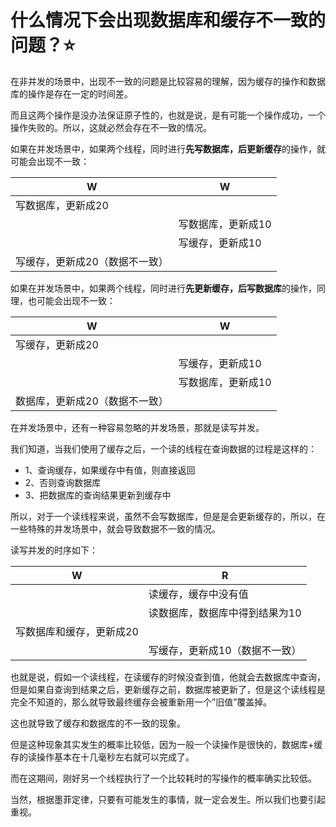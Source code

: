 # 什么情况下会出现数据库和缓存不一致的问题？:star:

在非并发的场景中，出现不一致的问题是比较容易的理解，因为缓存的操作和数据库的操作是存在一定的时间差。

而且这两个操作是没办法保证原子性的，也就是说，是有可能一个操作成功，一个操作失败的。所以，这就必然会存在不一致的情况。

如果在并发场景中，如果两个线程，同时进行**先写数据库，后更新缓存**的操作，就可能会出现不一致：

| W                              | W                  |
| ------------------------------ | ------------------ |
| 写数据库，更新成20             |                    |
|                                | 写数据库，更新成10 |
|                                | 写缓存，更新成10   |
| 写缓存，更新成20（数据不一致） |                    |

如果在并发场景中，如果两个线程，同时进行**先更新缓存，后写数据库**的操作，同理，也可能会出现不一致：

| W                                                            | W                                                            |
| ------------------------------------------------------------ | ------------------------------------------------------------ |
| 写缓存，更新成20 |                                                              |
|                                                              | 写缓存，更新成10 |
|                                                              | 写数据库，更新成10 |
| 数据库，更新成20（数据不一致）                               |                                                              |

在并发场景中，还有一种容易忽略的并发场景，那就是读写并发。

我们知道，当我们使用了缓存之后，一个读的线程在查询数据的过程是这样的：

-   1、查询缓存，如果缓存中有值，则直接返回 
-   2、否则查询数据库 
-   3、把数据库的查询结果更新到缓存中

所以，对于一个读线程来说，虽然不会写数据库，但是是会更新缓存的，所以，在一些特殊的并发场景中，就会导致数据不一致的情况。

读写并发的时序如下：

| W                        | R                              |
| ------------------------ | ------------------------------ |
|                          | 读缓存，缓存中没有值           |
|                          | 读数据库，数据库中得到结果为10 |
| 写数据库和缓存，更新成20 |                                |
|                          | 写缓存，更新成10（数据不一致） |

也就是说，假如一个读线程，在读缓存的时候没查到值，他就会去数据库中查询，但是如果自查询到结果之后，更新缓存之前，数据库被更新了，但是这个读线程是完全不知道的，那么就导致最终缓存会被重新用一个”旧值”覆盖掉。

这也就导致了缓存和数据库的不一致的现象。

但是这种现象其实发生的概率比较低，因为一般一个读操作是很快的，数据库+缓存的读操作基本在十几毫秒左右就可以完成了。

而在这期间，刚好另一个线程执行了一个比较耗时的写操作的概率确实比较低。

当然，根据墨菲定律，只要有可能发生的事情，就一定会发生。所以我们也要引起重视。
